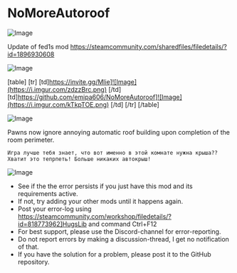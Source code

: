 # NoMoreAutoroof

![Image](https://i.imgur.com/WAEzk68.png)

Update of fed1s mod
https://steamcommunity.com/sharedfiles/filedetails/?id=1896930608

![Image](https://i.imgur.com/7Gzt3Rg.png)


[table]
	[tr]
		[td]https://invite.gg/Mlie]![Image](https://i.imgur.com/zdzzBrc.png)
[/td]
		[td]https://github.com/emipa606/NoMoreAutoroof]![Image](https://i.imgur.com/kTkpTOE.png)
[/td]
	[/tr]
[/table]
	
![Image](https://i.imgur.com/NOW7jU1.png)


Pawns now ignore annoying automatic roof building upon completion of the room perimeter.

    Игра лучше тебя знает, что вот именно в этой комнате нужна крыша?? 
    Хватит это тепрпеть! Больше никаких автокрыш!


![Image](https://i.imgur.com/Rs6T6cr.png)



-  See if the the error persists if you just have this mod and its requirements active.
-  If not, try adding your other mods until it happens again.
-  Post your error-log using https://steamcommunity.com/workshop/filedetails/?id=818773962]HugsLib and command Ctrl+F12
-  For best support, please use the Discord-channel for error-reporting.
-  Do not report errors by making a discussion-thread, I get no notification of that.
-  If you have the solution for a problem, please post it to the GitHub repository.



